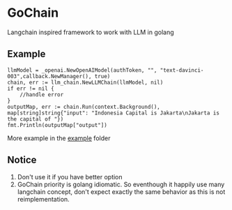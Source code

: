 # GoChain
Langchain inspired framework to work with LLM in golang

## Example
```golang
llmModel = _openai.NewOpenAIModel(authToken, "", "text-davinci-003",callback.NewManager(), true)
chain, err := llm_chain.NewLLMChain(llmModel, nil)
if err != nil {
    //handle error
}
outputMap, err := chain.Run(context.Background(), map[string]string{"input": "Indonesia Capital is Jakarta\nJakarta is the capital of "})
fmt.Println(outputMap["output"])
```
More example in the [example](./example/) folder

## Notice
1. Don't use it if you have better option
1. GoChain priority is golang idiomatic. So eventhough it happily use many langchain concept, don't expect exactly the same behavior as this is not reimplementation.
